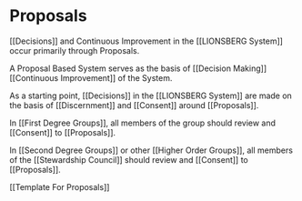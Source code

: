 # Proposals

[[Decisions]] and Continuous Improvement in the [[LIONSBERG System]] occur primarily through Proposals. 

A Proposal Based System serves as the basis of [[Decision Making]]  [[Continuous Improvement]] of the System. 

As a starting point, [[Decisions]] in the [[LIONSBERG System]] are made on the basis of [[Discernment]] and [[Consent]] around [[Proposals]]. 

In [[First Degree Groups]], all members of the group should review and [[Consent]] to [[Proposals]]. 

In [[Second Degree Groups]] or other [[Higher Order Groups]], all members of the [[Stewardship Council]] should review and [[Consent]] to [[Proposals]].  

[[Template For Proposals]]  